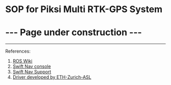 # SOP for Piksi Multi RTK-GPS System
# --- Page under construction ---


---------------------------
References:
1. [ROS Wiki](http://wiki.ros.org/swiftnav_ros)
2. [Swift Nav console](https://support.swiftnav.com/customer/en/portal/articles/2756825)
3. [Swift Nav Support](https://support.swiftnav.com/customer/en/portal/articles/2924342-using-ros-with-swift-navigation-gnss-devices)
4. [Driver developed by ETH-Zurich-ASL](https://github.com/ethz-asl/ethz_piksi_ros)
